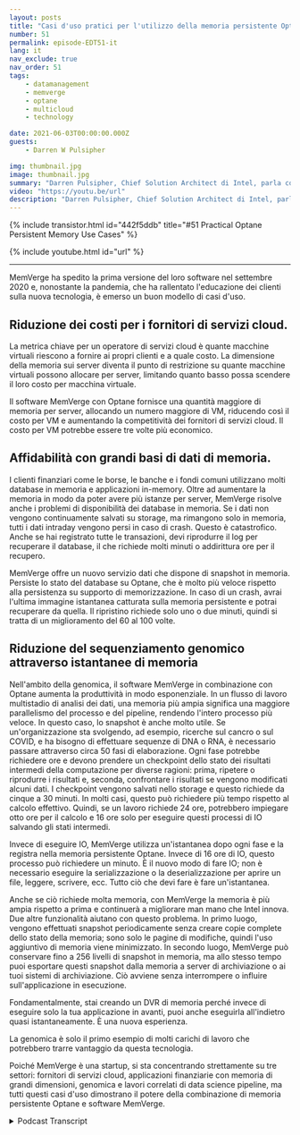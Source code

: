 ```yaml
---
layout: posts
title: "Casi d'uso pratici per l'utilizzo della memoria persistente Optane"
number: 51
permalink: episode-EDT51-it
lang: it
nav_exclude: true
nav_order: 51
tags:
    - datamanagement
    - memverge
    - optane
    - multicloud
    - technology

date: 2021-06-03T00:00:00.000Z
guests:
    - Darren W Pulsipher

img: thumbnail.jpg
image: thumbnail.jpg
summary: "Darren Pulsipher, Chief Solution Architect di Intel, parla con Charles Fan, CEO di MemVerge, dei casi di utilizzo del loro software che sfrutta in modo innovativo la memoria persistente Optane di Intel, rimuovendo il collo di bottiglia tra memoria e storage."
video: "https://youtu.be/url"
description: "Darren Pulsipher, Chief Solution Architect di Intel, parla con Charles Fan, CEO di MemVerge, dei casi di utilizzo del loro software che sfrutta in modo innovativo la memoria persistente Optane di Intel, rimuovendo il collo di bottiglia tra memoria e storage."
---
```


<div>
{% include transistor.html id="442f5ddb" title="#51 Practical Optane Persistent Memory Use Cases" %}

{% include youtube.html id="url" %}
</div>

---

MemVerge ha spedito la prima versione del loro software nel settembre 2020 e, nonostante la pandemia, che ha rallentato l'educazione dei clienti sulla nuova tecnologia, è emerso un buon modello di casi d'uso.

## Riduzione dei costi per i fornitori di servizi cloud.

La metrica chiave per un operatore di servizi cloud è quante macchine virtuali riescono a fornire ai propri clienti e a quale costo. La dimensione della memoria sui server diventa il punto di restrizione su quante macchine virtuali possono allocare per server, limitando quanto basso possa scendere il loro costo per macchina virtuale.

Il software MemVerge con Optane fornisce una quantità maggiore di memoria per server, allocando un numero maggiore di VM, riducendo così il costo per VM e aumentando la competitività dei fornitori di servizi cloud. Il costo per VM potrebbe essere tre volte più economico.

## Affidabilità con grandi basi di dati di memoria.

I clienti finanziari come le borse, le banche e i fondi comuni utilizzano molti database in memoria e applicazioni in-memory. Oltre ad aumentare la memoria in modo da poter avere più istanze per server, MemVerge risolve anche i problemi di disponibilità dei database in memoria. Se i dati non vengono continuamente salvati su storage, ma rimangono solo in memoria, tutti i dati intraday vengono persi in caso di crash. Questo è catastrofico. Anche se hai registrato tutte le transazioni, devi riprodurre il log per recuperare il database, il che richiede molti minuti o addirittura ore per il recupero.

MemVerge offre un nuovo servizio dati che dispone di snapshot in memoria. Persiste lo stato del database su Optane, che è molto più veloce rispetto alla persistenza su supporto di memorizzazione. In caso di un crash, avrai l'ultima immagine istantanea catturata sulla memoria persistente e potrai recuperare da quella. Il ripristino richiede solo uno o due minuti, quindi si tratta di un miglioramento del 60 al 100 volte.

## Riduzione del sequenziamento genomico attraverso istantanee di memoria

Nell'ambito della genomica, il software MemVerge in combinazione con Optane aumenta la produttività in modo esponenziale. In un flusso di lavoro multistadio di analisi dei dati, una memoria più ampia significa una maggiore parallelismo del processo e del pipeline, rendendo l'intero processo più veloce. In questo caso, lo snapshot è anche molto utile. Se un'organizzazione sta svolgendo, ad esempio, ricerche sul cancro o sul COVID, e ha bisogno di effettuare sequenze di DNA o RNA, è necessario passare attraverso circa 50 fasi di elaborazione. Ogni fase potrebbe richiedere ore e devono prendere un checkpoint dello stato dei risultati intermedi della computazione per diverse ragioni: prima, ripetere o riprodurre i risultati e, seconda, confrontare i risultati se vengono modificati alcuni dati. I checkpoint vengono salvati nello storage e questo richiede da cinque a 30 minuti. In molti casi, questo può richiedere più tempo rispetto al calcolo effettivo. Quindi, se un lavoro richiede 24 ore, potrebbero impiegare otto ore per il calcolo e 16 ore solo per eseguire questi processi di IO salvando gli stati intermedi.

Invece di eseguire IO, MemVerge utilizza un'istantanea dopo ogni fase e la registra nella memoria persistente Optane. Invece di 16 ore di IO, questo processo può richiedere un minuto. È il nuovo modo di fare IO; non è necessario eseguire la serializzazione o la deserializzazione per aprire un file, leggere, scrivere, ecc. Tutto ciò che devi fare è fare un'istantanea.

Anche se ciò richiede molta memoria, con MemVerge la memoria è più ampia rispetto a prima e continuerà a migliorare man mano che Intel innova. Due altre funzionalità aiutano con questo problema. In primo luogo, vengono effettuati snapshot periodicamente senza creare copie complete dello stato della memoria; sono solo le pagine di modifiche, quindi l'uso aggiuntivo di memoria viene minimizzato. In secondo luogo, MemVerge può conservare fino a 256 livelli di snapshot in memoria, ma allo stesso tempo puoi esportare questi snapshot dalla memoria a server di archiviazione o ai tuoi sistemi di archiviazione. Ciò avviene senza interrompere o influire sull'applicazione in esecuzione.

Fondamentalmente, stai creando un DVR di memoria perché invece di eseguire solo la tua applicazione in avanti, puoi anche eseguirla all'indietro quasi istantaneamente. È una nuova esperienza.

La genomica è solo il primo esempio di molti carichi di lavoro che potrebbero trarre vantaggio da questa tecnologia.

Poiché MemVerge è una startup, si sta concentrando strettamente su tre settori: fornitori di servizi cloud, applicazioni finanziarie con memoria di grandi dimensioni, genomica e lavori correlati di data science pipeline, ma tutti questi casi d'uso dimostrano il potere della combinazione di memoria persistente Optane e software MemVerge.



<details>
<summary> Podcast Transcript </summary>

<p></p>

</details>
